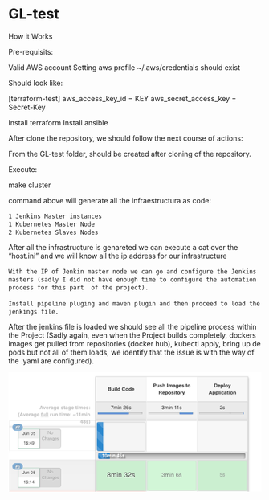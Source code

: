 # GL-test
How  it Works 

Pre-requisits:

Valid AWS account
	Setting aws profile
		~/.aws/credentials should exist

Should look like:
	
[terraform-test]
aws_access_key_id = KEY
aws_secret_access_key = Secret-Key

Install terraform
Install ansible


After clone the repository, we should follow the next course of actions:

From the GL-test folder, should be created after cloning of the repository.

Execute:

make cluster

command above will generate all the infraestructura as code:

	1 Jenkins Master instances
	1 Kubernetes Master Node
	2 Kubernetes Slaves Nodes

After all the infrastructure is genareted we can execute a cat over the “host.ini” and we will know all the ip address for our infrastructure

	With the IP of Jenkin master node we can go and configure the Jenkins masters (sadly I did not have enough time to configure the automation process for this part  of the project).

	Install pipeline pluging and maven plugin and then proceed to load the jenkings file.

After the jenkins file is loaded we should see all the pipeline process within the Project (Sadly again, even when the Project builds completely,  dockers images get pulled from repositories (docker hub), kubectl apply, bring up de pods but not all of them loads, we identify that the issue is with the way of the .yaml are configured).

![alt text](https://raw.githubusercontent.com/jmsv888/GL-test/master/pipeline-results.png)
